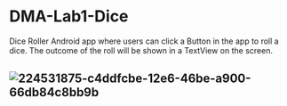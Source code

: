 # DMA-Lab1-Dice

 Dice Roller Android app where users can click a Button in the app to roll a dice. The outcome of the roll will be shown in a TextView on the screen.

![224531875-c4ddfcbe-12e6-46be-a900-66db84c8bb9b](https://user-images.githubusercontent.com/63031691/226192063-d1c9c4fe-5aff-4073-bc96-505c00162f49.gif)
---------------------------
